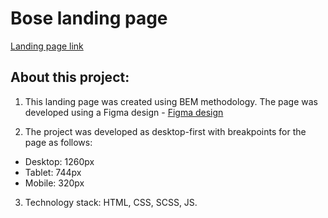 # Bose landing page

  [Landing page link](https://rhashtag.github.io/Kickstarter_landing_page/)


## About this project:

1. This landing page was created using BEM methodology. The page was developed using a Figma design - [Figma design](https://www.figma.com/file/OMjQNb3hg1LKMV4OwyQ3Ao/BOSE?node-id=0%3A1)

2. The project was developed as desktop-first with breakpoints for the page as follows:
- Desktop: 1260px
- Tablet: 744px
- Mobile: 320px

3. Technology stack: HTML, CSS, SCSS, JS.
